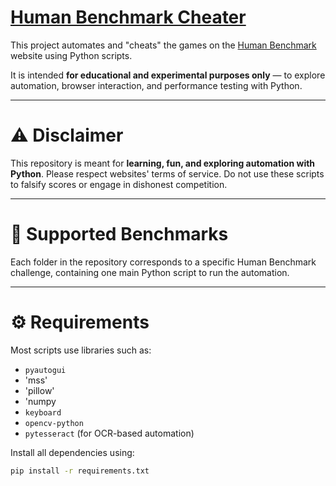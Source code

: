 # **[Human Benchmark Cheater](https://humanbenchmark.com)**

This project automates and "cheats" the games on the [Human Benchmark](https://humanbenchmark.com) website using Python scripts.

It is intended **for educational and experimental purposes only** — to explore automation, browser interaction, and performance testing with Python.

---

# **⚠️ Disclaimer**

This repository is meant for **learning, fun, and exploring automation with Python**. Please respect websites' terms of service. Do not use these scripts to falsify scores or engage in dishonest competition.

---

# **🧠 Supported Benchmarks**

Each folder in the repository corresponds to a specific Human Benchmark challenge, containing one main Python script to run the automation.

---

# **⚙️ Requirements**

Most scripts use libraries such as:

- `pyautogui`
- 'mss'
- 'pillow'
- 'numpy
- `keyboard`
- `opencv-python`
- `pytesseract` (for OCR-based automation)

Install all dependencies using:

```bash
pip install -r requirements.txt
```
